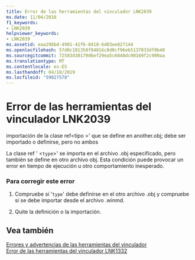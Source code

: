 ```yaml
---
title: Error de las herramientas del vinculador LNK2039
ms.date: 11/04/2016
f1_keywords:
- LNK2039
helpviewer_keywords:
- LNK2039
ms.assetid: eaa296bd-4901-41f6-8410-6d03ee827144
ms.openlocfilehash: 57d0c101358f84816c8d0cf96eb5137833df0b48
ms.sourcegitcommit: 72583d30170d6ef29ea5c6848dc00169f2c909aa
ms.translationtype: MT
ms.contentlocale: es-ES
ms.lasthandoff: 04/18/2019
ms.locfileid: "59027578"
---
```

# <a name="linker-tools-error-lnk2039"></a>Error de las herramientas del vinculador LNK2039

importación de la clase ref\<tipo >' que se define en another.obj; debe ser importado o definirse, pero no ambos

La clase ref ' <`type`>' se importa en el archivo .obj especificado, pero también se define en otro archivo obj. Esta condición puede provocar un error en tiempo de ejecución u otro comportamiento inesperado.

### <a name="to-correct-this-error"></a>Para corregir este error

1. Compruebe si '`type`' debe definirse en el otro archivo .obj y compruebe si se debe importar desde el archivo .winmd.

1. Quite la definición o la importación.

## <a name="see-also"></a>Vea también

[Errores y advertencias de las herramientas del vinculador](../../error-messages/tool-errors/linker-tools-errors-and-warnings.md)<br/>
[Error de las herramientas del vinculador LNK1332](../../error-messages/tool-errors/linker-tools-error-lnk1332.md)
